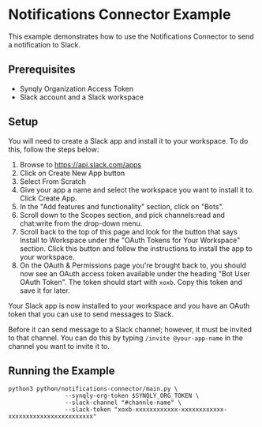# Notifications Connector Example

This example demonstrates how to use the Notifications Connector to send a notification to Slack.

## Prerequisites

- Synqly Organization Access Token
- Slack account and a Slack workspace

## Setup

You will need to create a Slack app and install it to your workspace. To do this, follow the steps below:

1. Browse to https://api.slack.com/apps
1. Click on Create New App button
1. Select From Scratch
1. Give your app a name and select the workspace you want to install it to. Click Create App.
1. In the "Add features and functionality" section, click on "Bots".
1. Scroll down to the Scopes section, and pick channels:read and chat:write from the drop-down menu.
1. Scroll back to the top of this page and look for the button that says Install to Workspace under the "OAuth Tokens for Your Workspace" section. Click this button and follow the instructions to install the app to your workspace.
1. On the OAuth & Permissions page you're brought back to, you should now see an OAuth access token available under the heading "Bot User OAuth Token". The token should start with `xoxb`. Copy this token and save it for later.

Your Slack app is now installed to your workspace and you have an OAuth token that you can use to send messages to Slack.

Before it can send message to a Slack channel; however, it must be invited to that channel. You can do this by typing `/invite @your-app-name` in the channel you want to invite it to.

## Running the Example

```
python3 python/notifications-connector/main.py \
                --synqly-org-token $SYNQLY_ORG_TOKEN \
                --slack-channel "#channle-name" \
                --slack-token "xoxb-xxxxxxxxxxxx-xxxxxxxxxxxx-xxxxxxxxxxxxxxxxxxxxxxxx"
```
